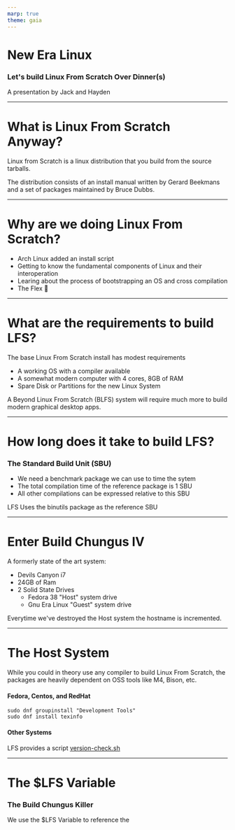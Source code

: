 ```yaml
---
marp: true
theme: gaia
---
```


# New Era Linux
### Let's build Linux From Scratch Over Dinner(s)
A presentation by Jack and Hayden


---

# What is Linux From Scratch Anyway?
Linux from Scratch is a linux distribution that you build from the source tarballs.

The distribution consists of an install manual written by Gerard Beekmans and a set of packages maintained by Bruce Dubbs.

---
# Why are we doing Linux From Scratch?
* Arch Linux added an install script
* Getting to know the fundamental components of Linux and their interoperation
* Learing about the process of bootstrapping an OS and cross compilation
* The Flex :muscle:

---
# What are the requirements to build LFS?
The base Linux From Scratch install has modest requirements 
* A working OS with a compiler available
* A somewhat modern computer with 4 cores, 8GB of RAM
* Spare Disk or Partitions for the new Linux System

A Beyond Linux From Scratch (BLFS) system will require much more to build modern graphical desktop apps.

---
# How long does it take to build LFS?
### The Standard Build Unit (SBU)
* We need a benchmark package we can use to time the sytem
* The total compilation time of the reference package is 1 SBU
* All other compilations can be expressed relative to this SBU

LFS Uses the binutils package as the reference SBU

---
# Enter Build Chungus IV
A formerly state of the art system:
* Devils Canyon i7
* 24GB of Ram
* 2 Solid State Drives
    * Fedora 38 "Host" system drive
    * Gnu Era Linux "Guest" system drive

Everytime we've destroyed the Host system the hostname is incremented.

---

# The Host System
While you could in theory use any compiler to build Linux From Scratch, the packages are heavily dependent on OSS tools like M4, Bison, etc.

#### Fedora, Centos, and RedHat
```shell
sudo dnf groupinstall "Development Tools"
sudo dnf install texinfo
```
#### Other Systems
LFS provides a script [version-check.sh](https://www.linuxfromscratch.org/lfs/view/11.3/chapter02/hostreqs.html)

---

# The $LFS Variable
### The Build Chungus Killer
We use the $LFS Variable to reference the 
